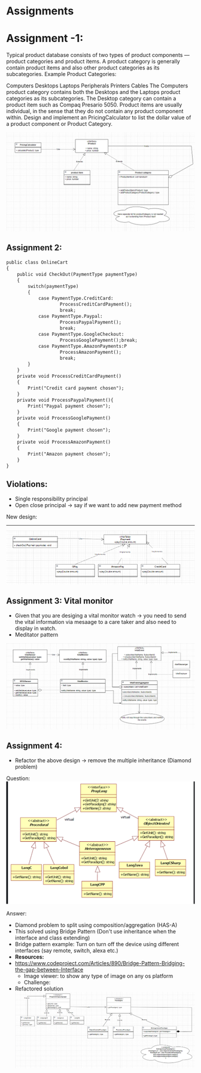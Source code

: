 # Assignments

# Assignment -1:

Typical product database consists of two types of product components — product categories and product items. A product category is generally contain product items and also other product categories as its subcategories. Example Product Categories:

Computers
Desktops
Laptops
Peripherals
Printers
Cables The Computers product category contains both the Desktops and the Laptops product categories as its subcategories. The Desktop category can contain a product item such as Compaq Presario 5050. Product items are usually individual, in the sense that they do not contain any product component within. Design and implement an PricingCalculator to list the dollar value of a product component or Product Category.

![Assignment - 1](Assignment-1.PNG)

## Assignment 2:
```
public class OnlineCart
{
    public void CheckOut(PaymentType paymentType)
    {
        switch(paymentType)
        {
            case PaymentType.CreditCard:
                    ProcessCreditCardPayment();
                    break;
            case PaymentType.Paypal:
                    ProcessPaypalPayment();
                    break;
            case PaymentType.GoogleCheckout:
                    ProcessGooglePayment();break;
            case PaymentType.AmazonPayments:P
                    ProcessAmazonPayment();
                    break;
        }
    }
    private void ProcessCreditCardPayment()
    {
        Print("Credit card payment chosen");
    }
    private void ProcessPaypalPayment(){
        Print("Paypal payment chosen");
    }
    private void ProcessGooglePayment()
    {
        Print("Google payment chosen");
    }
    private void ProcessAmazonPayment()
    {
        Print("Amazon payment chosen");
    }
}
```
## Violations:
- Single responsibility principal
- Open close principal -> say if we want to add new payment method

New design:

-----------

![alt](Assignment-2.PNG)

## Assignment 3: Vital monitor
- Given that you are desiging a vital monitor watch -> you need to send the vital information via mesaage to a care taker and also need to display in watch.
- Meditator pattern

![alt](./Assignment-3.PNG)

## Assignment 4: 
- Refactor the above design -> remove the multiple inheritance (Diamond problem)

Question:
![alt](./Assignment-4-question.PNG)

Answer:
- Diamond problem to split using composition/aggregation (HAS-A)
- This solved using Bridge Pattern (Don't use inheritance when the interface and class extending)
- Bridge pattern example: Turn on turn off the device using different interfaces (say remote, switch, alexa etc.)
- **Resources:**
- https://www.codeproject.com/Articles/890/Bridge-Pattern-Bridging-the-gap-between-Interface
  - Image viewer: to show any type of image on any os platform
  - Challenge: 
- Refactored solution
![alt](./Assignment-4-full-ans.PNG)